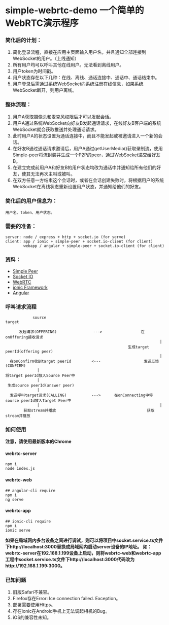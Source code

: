 # simple-webrtc-demo 一个简单的WebRTC演示程序

### 简化后的计划：

1. 简化登录流程，直接在应用主页面输入用户名，并且通知全部连接到WebSocket的用户。（上线通知）
2. 所有用户均可以呼叫其他在线用户。无法看到离线用户。
3. 用户token为时间戳。
4. 用户状态存在以下几种：在线、离线、通话连接中、通话中、通话结束中。
5. 用户登录后需通过系统WebSocket向系统注册在线信息，如果系统WebSocket断开，则用户离线。

### 整体流程：

1. 用户A获取摄像头和麦克风权限后才可以发起会话。
2. 用户A通过系统WebSocket向好友B发起通话请求，在线好友B客户端的系统WebSocket就会获取推送并处理通话请求。
3. 此时用户A的状态设置为通话连接中，而且不能发起或被邀请进入一个新的会话。
4. 在好友B通过通话请求邀请后，用户A通过getUserMedia()获取录制流，使用Simple-peer将流封装并生成一个P2P的peer，通过WebSocket递交给好友B。
5. 在建立完成前用户A和好友B的用户状态均改为通话中并通知给所有他们的好友，使其无法再次主叫或被叫。
6. 在双方任意一方结束这个会话时，或者在会话创建失败时，将根据用户的系统WebSocket在离线状态重新设置用户状态，并通知给他们的好友。

### 简化后的用户信息为：
    
    用户名、token、用户状态。

### 需要的准备：

    server: node / express + http + socket.io (for serve)
    client: app / ionic + simple-peer + socket.io-client (for client)
            webapp / angular + simple-peer + socket.io-client (for client)

### 资料：

* [Simple Peer](https://github.com/feross/simple-peer)
* [Socket IO](https://socket.io/)
* [WebRTC](https://webrtc.org/)
* [ionic Framework](http://ionicframework.com/)
* [Angular](http://angular.io/)

### 呼叫请求流程

                source                                                target

          发起请求(OFFERING)                --->                 在onOffering接收请求
                                                                        |
                                                          生成target peerId(offering peer)
                                                                        |
      在onConfirm收到target peerId         <---                   发送反馈(CONFIRM)
                  |
    将target peerId放入Source Peer中
                  |
     生成source peerId(answer peer)
                  |
      发送呼叫target请求(CALLING)           --->      在onConnecting中将source peerId放入Target Peer中
                  |                                                     |
            获取stream并播放                                        获取stream并播放

### 如何使用

**注意，请使用最新版本的Chrome**

#### webrtc-server

    npm i
    node index.js

#### webrtc-web

    ## angular-cli require
    npm i
    ng serve

#### webrtc-app

    ## ionic-cli require
    npm i
    ionic serve

**如果在局域网内多台设备之间进行调试，则可以将项目中socket.service.ts文件下http://localhost:3000替换成局域网内启动server设备的IP地址。**
**如：webrtc-server在192.168.1.199设备上启动，则将webrtc-web和webrtc-app工程中socket.service.ts文件下http://localhost:3000代码改为http://192.168.1.199:3000。**

### 已知问题

1. 旧版Safari不兼容。
2. Firefox存在Error: Ice connection failed. Exception。
3. 部署需要使用Https。
4. 存在ionic在Android手机上无法调起相机的Bug。
5. iOS的兼容性未知。
